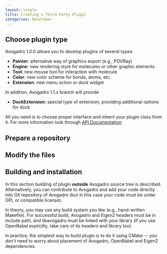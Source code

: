```yaml
---
layout: single
title: Creating a Third Party Plugin
categories: Developer
---
```




Choose plugin type
------------------

Avogadro 1.0.0 allows you to develop plugins of several types:

-   **Painter**: alternative way of graphics export (e.g., POVRay)
-   **Engine**: new rendering style for molecules or other graphic elements
-   **Tool**: new mouse tool for interaction with molecule
-   **Color**: new color scheme for bonds, atoms, etc.
-   **Extension**: new menu action or dock widget

In addition, Avogadro 1.1.x branch will provide

-   **DockExtension**: special type of extension, providing additional options for dock

All you need is to choose proper interface and inherit your plugin class from it. For more information look through [API Documentation](http://avogadro.openmolecules.net/api/dev/)

Prepare a repository
--------------------

Modify the files
----------------

Building and installation
-------------------------

In this section building of plugin **outside** Avogadro source tree is described. Alternatively, you can contribute to Avogadro and add your code directly into Git repository of Avogadro (but in this case your code must be under GPL or compatible license).

In theory, you may use any build system you like (e.g., hand-written Makefile). For successful build, Avogadro and Eigen2 headers must be in include path, and libavogadro must be linked with your library (if you use OpenBabel explicitly, take care of its headers and library too).

In practice, the simplest way to build plugin is to do it using CMake -- you don't need to worry about placement of Avogadro, OpenBabel and Eigen2 dependencies.







